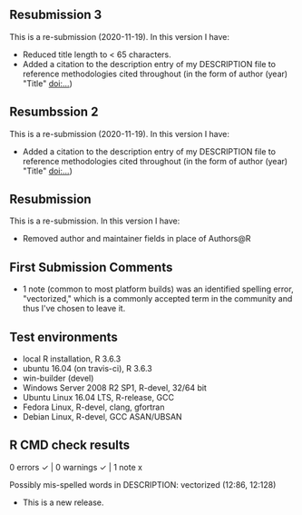 ## Resubmission 3
This is a re-submission (2020-11-19). In this version I have:

* Reduced title length to < 65 characters.
* Added a citation to the description entry of my DESCRIPTION file to reference methodologies cited throughout (in the form of author (year) "Title" <doi:...>)

## Resumbssion 2
This is a re-submission (2020-11-19). In this version I have:

* Added a citation to the description entry of my DESCRIPTION file to reference methodologies cited throughout (in the form of author (year) "Title" <doi:...>)

## Resubmission
This is a re-submission. In this version I have:

* Removed author and maintainer fields in place of Authors@R

## First Submission Comments
* 1 note (common to most platform builds) was an identified spelling error, "vectorized," which is a commonly accepted term in the community and thus I've chosen to leave it.

## Test environments
* local R installation, R 3.6.3
* ubuntu 16.04 (on travis-ci), R 3.6.3
* win-builder (devel)
* Windows Server 2008 R2 SP1, R-devel, 32/64 bit
* Ubuntu Linux 16.04 LTS, R-release, GCC
* Fedora Linux, R-devel, clang, gfortran
* Debian Linux, R-devel, GCC ASAN/UBSAN

## R CMD check results

0 errors ✓ | 0 warnings ✓ | 1 note x

  Possibly mis-spelled words in DESCRIPTION:
    vectorized (12:86, 12:128)

* This is a new release.